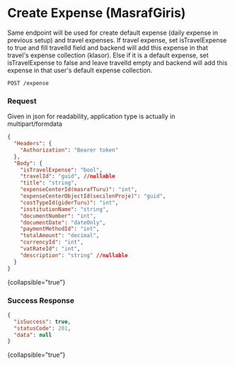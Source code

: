 # Create Expense (MasrafGiris)

Same endpoint will be used for create default expense (daily expense in previous setup) and travel expenses.
If travel expense, set isTravelExpense to true and fill travelId field and backend will add this expense in that travel's expense collection (klasor).
Else if it is a default expense, set isTravelExpense to false and leave travelId empty and backend will add this expense
in that user's default expense collection.

```HTTP
POST /expense
```

### Request

<warning style="">Given in json for readability, application type is actually in multipart/formdata</warning>
```json
{ 
  "Headers": {
    "Authorization": "Bearer token"
  },
  "Body": {
    "isTravelExpense": "bool",
    "travelId": "guid", //nullable
    "title": "string",
    "expenseCenterId(masrafTuru)": "int",
    "expenseCenterObjectId(secilenProje)": "guid",
    "costTypeId(giderTuru)": "int",
    "institutionName": "string",
    "documentNumber": "int",
    "documentDate": "dateOnly",
    "paymentMethodId": "int",
    "totalAmount": "decimal",
    "currencyId": "int",
    "vatRateId": "int",
    "description": "string" //nullable
  }
}
```
{collapsible="true"}

### Success Response

```json
{
  "isSuccess": true,
  "statusCode": 201,
  "data": null
}
```
{collapsible="true"}